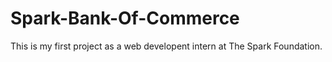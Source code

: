 # Spark-Bank-Of-Commerce
This is my first project as a web developent intern at The Spark Foundation.
